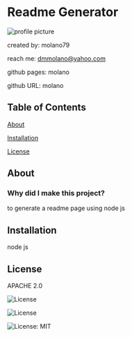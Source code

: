 
# Readme Generator
![profile picture](molano79)

created by: molano79

reach me: dmmolano@yahoo.com

github pages: molano

github URL: molano
## Table of Contents
[About](#about)

[Installation](#Installation)

[License](#license)

## About
### Why did I make this project?
to generate a readme page using node js


## Installation
node js

## License
APACHE 2.0

![License](https://img.shields.io/badge/License-Apache_2.0-blue.svg (https://opensource.org/licenses/Apache-2.0))


![License](https://img.shields.io/badge/License-BSD_3--Clause-blue.svg (https://opensource.org/licenses/BSD-3-Clause))

![License: MIT](https://img.shields.io/badge/License-MIT-yellow.svg (https://opensource.org/licenses/MIT))

